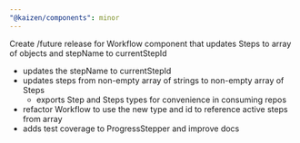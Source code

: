 ```yaml
---
"@kaizen/components": minor
---
```


Create /future release for Workflow component that updates Steps to array of objects and stepName to currentStepId
- updates the stepName to currentStepId
- updates steps from non-empty array of strings to non-empty array of Steps
  - exports Step and Steps types for convenience in consuming repos
- refactor Workflow to use the new type and id to reference active steps from array
- adds test coverage to ProgressStepper and improve docs
